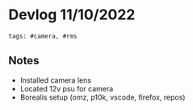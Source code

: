 # Devlog 11/10/2022

```text
tags: #camera, #rms
```

## Notes

- Installed camera lens
- Located 12v psu for camera
- Borealis setup (omz, p10k, vscode, firefox, repos)
